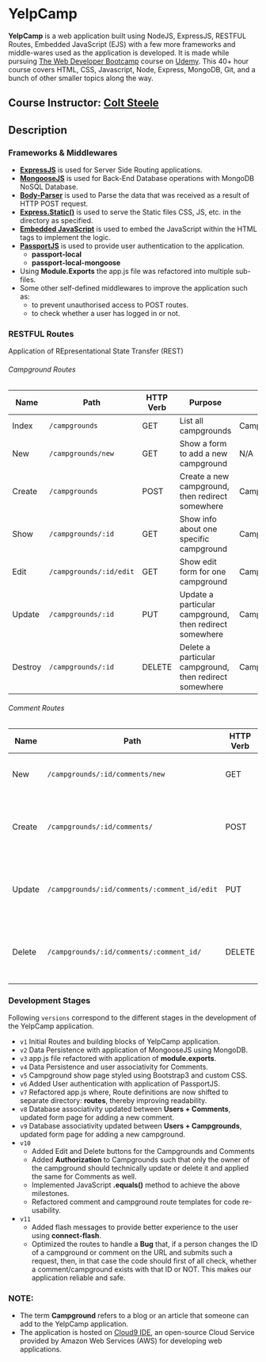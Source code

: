 # YelpCamp

**YelpCamp** is a web application built using NodeJS, ExpressJS, RESTFUL Routes, Embedded JavaScript (EJS) with a few more frameworks and middle-wares used as the application is developed. It is made while pursuing [The Web Developer Bootcamp](https://www.udemy.com/the-web-developer-bootcamp/) course on [Udemy](https://www.udemy.com/). This 40+ hour course covers HTML, CSS, Javascript, Node, Express, MongoDB, Git, and a bunch of other smaller topics along the way.

## Course Instructor: [Colt Steele](https://www.linkedin.com/in/coltsteele/)

## Description

### Frameworks & Middlewares

* **[ExpressJS](https://expressjs.com/)** is used for Server Side Routing applications.
* **[MongooseJS](http://mongoosejs.com/)** is used for Back-End Database operations with MongoDB NoSQL Database.
* **[Body-Parser](https://github.com/expressjs/body-parser/)** is used to Parse the data that was received as a result of HTTP POST request.
* **[Express.Static()](https://expressjs.com/en/starter/static-files.html)** is used to serve the Static files CSS, JS, etc. in the directory as specified.
* **[Embedded JavaScript]()** is used to embed the JavaScript within the HTML tags to implement the logic.
* **[PassportJS](www.passportjs.org/)** is used to provide user authentication to the application.
	* **passport-local**
	* **passport-local-mongoose**
* Using **Module.Exports** the app.js file was refactored into multiple sub-files.
* Some other self-defined middlewares to improve the application such as:
	* to prevent unauthorised access to POST routes.
	* to check whether a user has logged in or not.

### RESTFUL Routes

Application of REpresentational State Transfer (REST)

###### Campground Routes

| Name    | Path                    | HTTP Verb | Purpose                                                 | Mongoose Method                |
| ------- | ----------------------- | --------- | ------------------------------------------------------- | ------------------------------ |
| Index   | `/campgrounds`          | GET       | List all campgrounds                                    | Campground.find()              |
| New     | `/campgrounds/new`      | GET       | Show a form to add a new campground                     | N/A                            |
| Create  | `/campgrounds`          | POST      | Create a new campground, then redirect somewhere        | Campground.create()            |
| Show    | `/campgrounds/:id`      | GET       | Show info about one specific campground                 | Campground.findById()          |
| Edit    | `/campgrounds/:id/edit` | GET       | Show edit form for one campground                       | Campground.findById()          |
| Update  | `/campgrounds/:id`      | PUT       | Update a particular campground, then redirect somewhere | Campground.findByIdAndUpdate() |
| Destroy | `/campgrounds/:id`      | DELETE    | Delete a particular campground, then redirect somewhere | Campground.findByIdAndRemove() |

###### Comment Routes

| Name    | Path                                         | HTTP Verb | Purpose                                                 | Mongoose Method             |
| ------- | -------------------------------------------- | --------- | ------------------------------------------------------- | --------------------------- |
| New     | `/campgrounds/:id/comments/new`              | GET       | Show a form to add a new comment                        | N/A                         |
| Create  | `/campgrounds/:id/comments/`                 | POST      | Create a new comment, then redirect somewhere           | Comment.create()            |
| Update  | `/campgrounds/:id/comments/:comment_id/edit` | PUT       | Update a particular comment, then redirect somewhere    | Comment.findByIdAndUpdate() |
| Delete  | `/campgrounds/:id/comments/:comment_id/`     | DELETE    | Delete a particular comment, then redirect somewhere    | Comment.findByIdAndRemove() |

### Development Stages

Following `versions` correspond to the different stages in the development of the YelpCamp application.

* `v1`  Initial Routes and building blocks of YelpCamp application.
* `v2`  Data Persistence with application of MongooseJS using MongoDB. 
* `v3`  app.js file refactored with application of **module.exports**.
* `v4`  Data Persistence and user associativity for Comments.
* `v5`  Campground show page styled using Bootstrap3 and custom CSS.
* `v6`  Added User authentication with application of PassportJS.
* `v7`  Refactored app.js where, Route definitions are now shifted to separate directory: **routes**, thereby improving readability.
* `v8`  Database associativity updated between **Users + Comments**, updated form page for adding a new comment.
* `v9`  Database associativity updated between **Users + Campgrounds**, updated form page for adding a new campground.
* `v10` 
	* Added Edit and Delete buttons for the Campgrounds and Comments
	* Added **Authorization** to Campgrounds such that only the owner of the campground should technically update or delete it and applied the same for Comments as well.
	* Implemented JavaScript **.equals()** method to achieve the above milestones.
	* Refactored comment and campground route templates for code re-usability.
* `v11` 
	* Added flash messages to provide better experience to the user using **connect-flash**.
	* Optimized the routes to handle a **Bug** that, if a person changes the ID of a campground or comment on the URL and submits such a request, then, in that case the code should first of all check, whether a comment/campground exists with that ID or NOT. This makes our application reliable and safe.

### NOTE:

* The term **Campground** refers to a blog or an article that someone can add to the YelpCamp application.
* The application is hosted on [Cloud9 IDE](https://aws.amazon.com/cloud9/), an open-source Cloud Service provided by Amazon Web Services (AWS) for developing web applications.